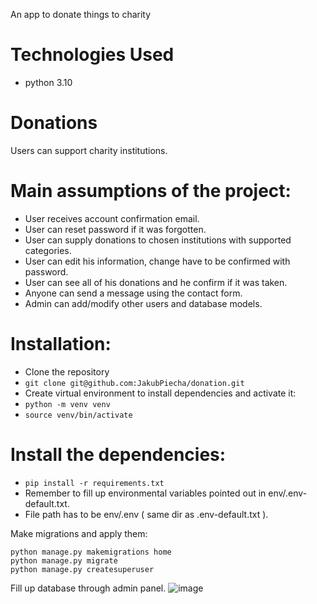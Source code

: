 An app to donate things to charity

# Technologies Used

- python 3.10

# Donations
Users can support charity institutions.

# Main assumptions of the project:
* User receives account confirmation email.
* User can reset password if it was forgotten.
* User can supply donations to chosen institutions with supported categories.
* User can edit his information, change have to be confirmed with password.
* User can see all of his donations and he confirm if it was taken.
* Anyone can send a message using the contact form.
* Admin can add/modify other users and database models.
# Installation:
- Clone the repository
- `git clone git@github.com:JakubPiecha/donation.git`
- Create virtual environment to install dependencies and activate it:
- `python -m venv venv`
- `source venv/bin/activate`
# Install the dependencies:
- `pip install -r requirements.txt`
- Remember to fill up environmental variables pointed out in env/.env-default.txt.
- File path has to be env/.env ( same dir as .env-default.txt ).

Make migrations and apply them:
```
python manage.py makemigrations home
python manage.py migrate
python manage.py createsuperuser
```

Fill up database through admin panel.
![image](https://user-images.githubusercontent.com/114153071/216968039-c42a74a3-b5c3-46ae-ad32-a5955ee83ff1.png)



